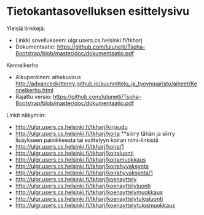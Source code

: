 # Tietokantasovelluksen esittelysivu

Yleisiä linkkejä:

* Linkki sovellukseen: ulgr.users.cs.helsinki.fi/tkharj
* Dokumentaatio: https://github.com/luluneiti/Tsoha-Bootstrap/blob/master/doc/dokumentaatio.pdf

Kennelkerho

* Alkuperäinen: aihekuvaus http://advancedkittenry.github.io/suunnittelu_ja_tyoymparisto/aiheet/Kennelkerho.html 
* Rajattu versio: https://github.com/luluneiti/Tsoha-Bootstrap/blob/master/doc/dokumentaatio.pdf

Linkit näkymiin:
* http://ulgr.users.cs.helsinki.fi/tkharj/kirjaudu
* http://ulgr.users.cs.helsinki.fi/tkharj/koira **siirry tähän ja siirry lisäykseen painikkeesta tai esittelyyn koiran nimi-linkistä
* http://ulgr.users.cs.helsinki.fi/tkharj/koira/1
* http://ulgr.users.cs.helsinki.fi/tkharj/koiraluonti
* http://ulgr.users.cs.helsinki.fi/tkharj/koiramuokkaus
* http://ulgr.users.cs.helsinki.fi/tkharj/koirahyvaksynta
* http://ulgr.users.cs.helsinki.fi/tkharj/koirahyvaksynta/1
* http://ulgr.users.cs.helsinki.fi/tkharj/koenayttely
* http://ulgr.users.cs.helsinki.fi/tkharj/koenayttelyluonti
* http://ulgr.users.cs.helsinki.fi/tkharj/koenayttelymuokkaus
* http://ulgr.users.cs.helsinki.fi/tkharj/koenayttelytulosluonti
* http://ulgr.users.cs.helsinki.fi/tkharj/koenayttelytulosmuokkaus
